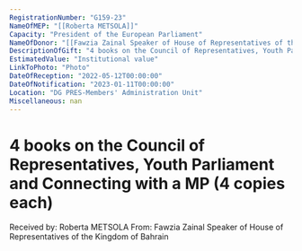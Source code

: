 ```yaml
---
RegistrationNumber: "G159-23"
NameOfMEP: "[[Roberta METSOLA]]"
Capacity: "President of the European Parliament"
NameOfDonor: "[[Fawzia Zainal Speaker of House of Representatives of the Kingdom of Bahrain]]"
DescriptionOfGift: "4 books on the Council of Representatives, Youth Parliament and Connecting with a MP (4 copies each)"
EstimatedValue: "Institutional value"
LinkToPhoto: "Photo"
DateOfReception: "2022-05-12T00:00:00"
DateOfNotification: "2023-01-11T00:00:00"
Location: "DG PRES-Members' Administration Unit"
Miscellaneous: nan
---
```


# 4 books on the Council of Representatives, Youth Parliament and Connecting with a MP (4 copies each)

Received by: Roberta METSOLA
From: Fawzia Zainal Speaker of House of Representatives of the Kingdom of Bahrain
